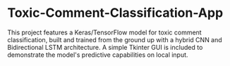# Toxic-Comment-Classification-App
This project features a Keras/TensorFlow model for toxic comment classification, built and trained from the ground up with a hybrid CNN and Bidirectional LSTM architecture. A simple Tkinter GUI is included to demonstrate the model's predictive capabilities on local input.
